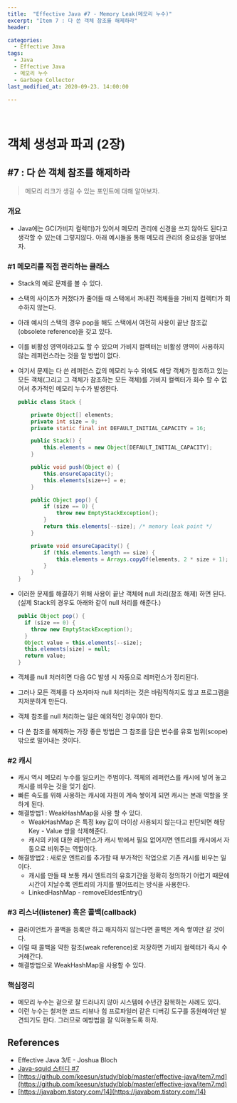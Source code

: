 ```yaml
---
title:  "Effective Java #7 - Memory Leak(메모리 누수)"
excerpt: "Item 7 : 다 쓴 객체 참조를 해제하라"
header:

categories:
  - Effective Java
tags:
  - Java
  - Effective Java
  - 메모리 누수
  - Garbage Collector
last_modified_at: 2020-09-23. 14:00:00

---
```


<br>

# 객체 생성과 파괴 (2장)

## #7 : 다 쓴 객체 참조를 해제하라

> 메모리 리크가 생길 수 있는 포인트에 대해 알아보자.

### 개요

- Java에는 GC(가비지 컬렉터)가 있어서 메모리 관리에 신경을 쓰지 않아도 된다고 생각할 수 있는데 그렇지않다. 아래 예시들을 통해 메모리 관리의 중요성을 알아보자.



### #1 메모리를 직접 관리하는 클래스

- Stack의 예로 문제를 볼 수 있다.

- 스택의 사이즈가 커졌다가 줄어들 때 스택에서 꺼내진 객체들을 가비지 컬렉터가 회수하지 않는다.

- 아래 예시의 스택의 경우 pop을 해도 스택에서 여전히 사용이 끝난 참조값(obsolete reference)을 갖고 있다.

- 이를 비활성 영역이라고도 할 수 있으며 가비지 컬렉터는 비활성 영역이 사용하지 않는 레퍼런스라는 것을 알 방법이 없다.

- 여기서 문제는 다 쓴 레퍼런스 값의 메모리 누수 외에도 해당 객체가 참조하고 있는 모든 객체(그리고 그 객체가 참조하는 모든 객체)를 가비지 컬렉터가 회수 할 수 없어서 추가적인 메모리 누수가 발생한다.

  ```java
  public class Stack {
  
      private Object[] elements;
      private int size = 0;
      private static final int DEFAULT_INITIAL_CAPACITY = 16;
  
      public Stack() {
          this.elements = new Object[DEFAULT_INITIAL_CAPACITY];
      }
  
      public void push(Object e) {
          this.ensureCapacity();
          this.elements[size++] = e;
      }
  
      public Object pop() {
          if (size == 0) {
              throw new EmptyStackException();
          }
          return this.elements[--size]; /* memory leak point */
      }
  
      private void ensureCapacity() {
          if (this.elements.length == size) {
              this.elements = Arrays.copyOf(elements, 2 * size + 1);
          }
      }
  }
  ```

- 이러한 문제를 해결하기 위해 사용이 끝난 객체에 null 처리(참조 해제) 하면 된다. (실제 Stack의 경우도 아래와 같이 null 처리를 해준다.)

  ```java
  public Object pop() {
    if (size == 0) {
      throw new EmptyStackException();
    }
    Object value = this.elements[--size];
    this.elements[size] = null;
    return value;
  }
  ```

- 객체를 null 처러히면 다음 GC 발생 시 자동으로 레퍼런스가 정리된다.

- 그러나 모든 객체를 다 쓰자마자 null 처리하는 것은 바람직하지도 않고 프로그램을 지저분하게 만든다.

- 객체 참조를 null 처리하는 일은 예외적인 경우여야 한다.

- 다 쓴 참조를 해제하는 가장 좋은 방법은 그 참조를 담은 변수를 유효 범위(scope) 밖으로 밀어내는 것이다. 



### #2 캐시

- 캐시 역시 메모리 누수를 일으키는 주범이다. 객체의 레퍼런스를 캐시에 넣어 놓고 캐시를 비우는 것을 잊기 쉽다.
- 빠른 속도를 위해 사용하는 캐시에 자원이 계속 쌓이게 되면 캐시는 본래 역할을 못하게 된다.
- 해결방법1 : WeakHashMap을 사용 할 수 있다.
  - WeakHashMap 은 특정 key 값이 더이상 사용되지 않는다고 판단되면 해당 Key - Value 쌍을 삭제해준다.
  - 캐시의 키에 대한 레퍼런스가 캐시 밖에서 필요 없어지면 엔트리를 캐시에서 자동으로 비워주는 역할이다.
- 해결방법2 : 새로운 엔트리를 추가할 때 부가적인 작업으로 기존 캐시를 비우는 일이다.
  - 캐시를 만들 때 보통 캐시 엔트리의 유효기간을 정확히 정의하기 어렵기 때문에 시간이 지날수록 엔트리의 가치를 떨어뜨리는 방식을 사용한다.
  - LinkedHashMap - removeEldestEntry()



### #3 리스너(listener) 혹은 콜백(callback)

- 클라이언트가 콜백을 등록만 하고 해지하지 않는다면 콜백은 계속 쌓여만 갈 것이다.
- 이럴 때 콜백을 약한 참조(weak reference)로 저장하면 가비지 컬렉터가 즉시 수거해간다.
- 해결방법으로 WeakHashMap을 사용할 수 있다.



### 핵심정리

- 메모리 누수는 겉으로 잘 드러나지 않아 시스템에 수년간 잠복하는 사례도 있다.
- 이런 누수는 철저한 코드 리뷰나 힙 프로파일러 같은 디버깅 도구를 동원해야만 발견되기도 한다. 그러므로 예방법을 잘 익혀놓도록 하자.



## References

- Effective Java 3/E - Joshua Bloch
- [Java-squid 스터디 #7](https://github.com/java-squid/effective-java/issues/7)
- [https://github.com/keesun/study/blob/master/effective-java/item7.md](https://github.com/keesun/study/blob/master/effective-java/item7.md)
- [https://javabom.tistory.com/14](https://javabom.tistory.com/14)

